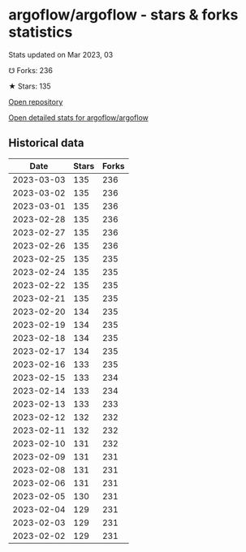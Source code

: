# argoflow/argoflow - stars & forks statistics

Stats updated on Mar 2023, 03

☋ Forks: 236

★ Stars: 135

[Open repository](https://github.com/argoflow/argoflow)

[Open detailed stats for argoflow/argoflow](https://reviewgithub.com/rep/argoflow/argoflow)

## Historical data
| Date | Stars | Forks |
|------|-------|-------|
| 2023-03-03 | 135 | 236 | 
| 2023-03-02 | 135 | 236 | 
| 2023-03-01 | 135 | 236 | 
| 2023-02-28 | 135 | 236 | 
| 2023-02-27 | 135 | 236 | 
| 2023-02-26 | 135 | 236 | 
| 2023-02-25 | 135 | 235 | 
| 2023-02-24 | 135 | 235 | 
| 2023-02-22 | 135 | 235 | 
| 2023-02-21 | 135 | 235 | 
| 2023-02-20 | 134 | 235 | 
| 2023-02-19 | 134 | 235 | 
| 2023-02-18 | 134 | 235 | 
| 2023-02-17 | 134 | 235 | 
| 2023-02-16 | 133 | 235 | 
| 2023-02-15 | 133 | 234 | 
| 2023-02-14 | 133 | 234 | 
| 2023-02-13 | 133 | 233 | 
| 2023-02-12 | 132 | 232 | 
| 2023-02-11 | 132 | 232 | 
| 2023-02-10 | 131 | 232 | 
| 2023-02-09 | 131 | 231 | 
| 2023-02-08 | 131 | 231 | 
| 2023-02-06 | 131 | 231 | 
| 2023-02-05 | 130 | 231 | 
| 2023-02-04 | 129 | 231 | 
| 2023-02-03 | 129 | 231 | 
| 2023-02-02 | 129 | 231 | 

